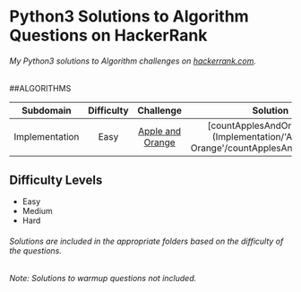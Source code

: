 # Python3 Solutions to Algorithm Questions on HackerRank

###### My Python3 solutions to Algorithm challenges on [hackerrank.com](https://hackerrank.com). 

##ALGORITHMS

Subdomain | Difficulty | Challenge | Solution
:-------------------------: | :----------: | :------------------------------------------: | :------------------------------------------:
Implementation | Easy | [Apple and Orange](https://www.hackerrank.com/challenges/apple-and-orange/problem) | [countApplesAndOranges.py](Implementation/'Apple and Orange'/countApplesAndOranges.py)

## Difficulty Levels

* Easy
* Medium
* Hard



###### Solutions are included in the appropriate folders based on the difficulty of the questions.



###### Note: Solutions to warmup questions not included.
